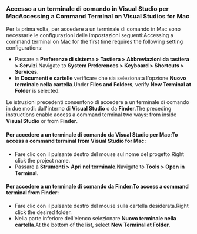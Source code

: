 ### <a name="accessing-a-command-terminal-on-visual-studios-for-mac"></a><span data-ttu-id="1d873-101">Accesso a un terminale di comando in Visual Studio per Mac</span><span class="sxs-lookup"><span data-stu-id="1d873-101">Accessing a Command Terminal on Visual Studios for Mac</span></span>

<span data-ttu-id="1d873-102">Per la prima volta, per accedere a un terminale di comando in Mac sono necessarie le configurazioni delle impostazioni seguenti:</span><span class="sxs-lookup"><span data-stu-id="1d873-102">Accessing a command terminal on Mac for the first time requires the following setting configurations:</span></span>

* <span data-ttu-id="1d873-103">Passare a **Preferenze di sistema > Tastiera > Abbreviazioni da tastiera > Servizi**.</span><span class="sxs-lookup"><span data-stu-id="1d873-103">Navigate to **System Preferences > Keyboard > Shortcuts > Services**.</span></span>
* <span data-ttu-id="1d873-104">In **Documenti e cartelle** verificare che sia selezionata l'opzione **Nuovo terminale nella cartella**.</span><span class="sxs-lookup"><span data-stu-id="1d873-104">Under **Files and Folders**, verify **New Terminal at Folder** is selected.</span></span>

<span data-ttu-id="1d873-105">Le istruzioni precedenti consentono di accedere a un terminale di comando in due modi: dall'interno di **Visual Studio** o da **Finder**.</span><span class="sxs-lookup"><span data-stu-id="1d873-105">The preceding instructions enable access a command terminal two ways: from inside **Visual Studio** or from **Finder**.</span></span> 

#### <a name="to-access-a-command-terminal-from-visual-studio-for-mac"></a><span data-ttu-id="1d873-106">Per accedere a un terminale di comando da Visual Studio per Mac:</span><span class="sxs-lookup"><span data-stu-id="1d873-106">To access a command terminal from Visual Studio for Mac:</span></span>

* <span data-ttu-id="1d873-107">Fare clic con il pulsante destro del mouse sul nome del progetto.</span><span class="sxs-lookup"><span data-stu-id="1d873-107">Right click the project name.</span></span>
* <span data-ttu-id="1d873-108">Passare a **Strumenti > Apri nel terminale**.</span><span class="sxs-lookup"><span data-stu-id="1d873-108">Navigate to **Tools > Open in Terminal**.</span></span>

#### <a name="to-access-a-command-terminal-from-finder"></a><span data-ttu-id="1d873-109">Per accedere a un terminale di comando da Finder:</span><span class="sxs-lookup"><span data-stu-id="1d873-109">To access a command terminal from Finder:</span></span>

* <span data-ttu-id="1d873-110">Fare clic con il pulsante destro del mouse sulla cartella desiderata.</span><span class="sxs-lookup"><span data-stu-id="1d873-110">Right click the desired folder.</span></span>
* <span data-ttu-id="1d873-111">Nella parte inferiore dell'elenco selezionare **Nuovo terminale nella cartella**.</span><span class="sxs-lookup"><span data-stu-id="1d873-111">At the bottom of the list, select **New Terminal at Folder**.</span></span>
